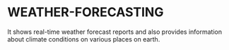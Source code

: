 # WEATHER-FORECASTING
It shows real-time weather forecast reports and also provides information about climate conditions on various places on earth.
